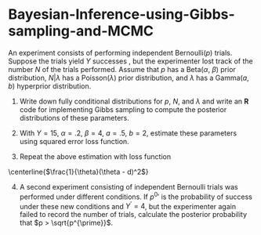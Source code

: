 # Bayesian-Inference-using-Gibbs-sampling-and-MCMC

An experiment consists of performing independent Bernoulli($p$) trials. Suppose the trials yield
$Y$ successes , but the experimenter lost track of the number $N$ of the trials performed. Assume
that $p$ has a Beta($\alpha$, $\beta$) prior distribution, $N|\lambda$ has a Poisson($\lambda$) prior distribution, and $\lambda$ has a Gamma($a$, $b$) hyperprior distribution.
  
1. Write down fully conditional distributions for $p$, $N$, and $\lambda$ and write an **R** code for implementing Gibbs sampling to compute the posterior distributions of these parameters.  
  
2. With $Y = 15$, $\alpha = .2$, $\beta = 4$, $a = .5$, $b = 2$, estimate these parameters using squared error loss function.    
    
3. Repeat the above estimation with loss function  
  
\centerline{$\frac{1}{\theta}(\theta - d)^2$}  
  
4. A second experiment consisting of independent Bernoulli trials was performed under different
conditions. If $p^{0}\prime$ is the probability of success under these new conditions and $Y^{\prime} = 4$, but the experimenter again failed to record the number of trials, calculate the posterior probability that $p > \sqrt{p^{\prime}}$.
